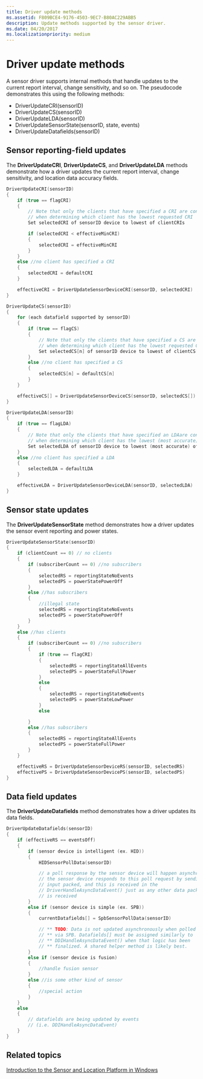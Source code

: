```yaml
---
title: Driver update methods
ms.assetid: F809BCE4-9176-4503-9EC7-B80AC229ABB5
description: Update methods supported by the sensor driver.
ms.date: 04/20/2017
ms.localizationpriority: medium
---
```


# Driver update methods


A sensor driver supports internal methods that handle updates to the current report interval, change sensitivity, and so on. The pseudocode demonstrates this using the following methods:

-   DriverUpdateCRI(sensorID)
-   DriverUpdateCS(sensorID)
-   DriverUpdateLDA(sensorID)
-   DriverUpdateSensorState(sensorID, state, events)
-   DriverUpdateDatafields(sensorID)

## Sensor reporting-field updates


The **DriverUpdateCRI**, **DriverUpdateCS**, and **DriverUpdateLDA** methods demonstrate how a driver updates the current report interval, change sensitivity, and location data accuracy fields.

```cpp
DriverUpdateCRI(sensorID)
{
    if (true == flagCRI)
    {
        // Note that only the clients that have specified a CRI are considered
        // when determining which client has the lowest requested CRI
        Set selectedCRI of sensorID device to lowest of clientCRIs

        if (selectedCRI < effectiveMinCRI)
        {
            selectedCRI = effectiveMinCRI
        }
    }
    else //no client has specified a CRI
    {
        selectedCRI = defaultCRI
    }

    effectiveCRI = DriverUpdateSensorDeviceCRI(sensorID, selectedCRI)
}
```

```cpp
DriverUpdateCS(sensorID)
{
    for (each datafield supported by sensorID)
    {
        if (true == flagCS)
        {
            // Note that only the clients that have specified a CS are considered
            // when determining which client has the lowest requested CS
            Set selectedCS[n] of sensorID device to lowest of clientCS[n]
        }
        else //no client has specified a CS
        {
            selectedCS[n] = defaultCS[n]
        }
    }

    effectiveCS[] = DriverUpdateSensorDeviceCS(sensorID, selectedCS[])
}
```

```cpp
DriverUpdateLDA(sensorID)
{
    if (true == flagLDA)
    {
        // Note that only the clients that have specified an LDAare considered
        // when determining which client has the lowest (most accurate) requested LDA
        Set selectedLDA of sensorID device to lowest (most accurate) of clientLDAs
    }
    else //no client has specified a LDA
    {
        selectedLDA = defaultLDA
    }

    effectiveLDA = DriverUpdateSensorDeviceLDA(sensorID, selectedLDA)
}
```

## Sensor state updates


The **DriverUpdateSensorState** method demonstrates how a driver updates the sensor event reporting and power states.

```cpp
DriverUpdateSensorState(sensorID)
{
    if (clientCount == 0) // no clients
    {
        if (subscriberCount == 0) //no subscribers
        {
            selectedRS = reportingStateNoEvents
            selectedPS = powerStatePowerOff
        }
        else //has subscribers
        {
            //illegal state
            selectedRS = reportingStateNoEvents
            selectedPS = powerStatePowerOff
        }
    }
    else //has clients
    {
        if (subscriberCount == 0) //no subscribers
        {
            if (true == flagCRI)
            {
                selectedRS = reportingStateAllEvents
                selectedPS = powerStateFullPower
            }
            else
            {
                selectedRS = reportingStateNoEvents
                selectedPS = powerStateLowPower
            }
            else

        }
        else //has subscribers
        {
            selectedRS = reportingStateAllEvents
            selectedPS = powerStateFullPower
        }
    }

    effectiveRS = DriverUpdateSensorDeviceRS(sensorID, selectedRS)
    effectivePS = DriverUpdateSensorDevicePS(sensorID, selectedPS)
}
```

## Data field updates


The **DriverUpdateDatafields** method demonstrates how a driver updates its data fields.

```cpp
DriverUpdateDatafields(sensorID)
{
    if (effectiveRS == eventsOff)
    {
        if (sensor device is intelligent (ex. HID))
        {
            HIDSensorPollData(sensorID)

            // a poll response by the sensor device will happen asynchronously
            // the sensor device responds to this poll request by sending an
            // input packed, and this is received in the
            // DriverHandleAsyncDataEvent() just as any other data packet
            // is received
        }
        else if (sensor device is simple (ex. SPB))
        {
            currentDatafields[] = SpbSensorPollData(sensorID)

            // ** TODO: Data is not updated asynchronously when polled
            // ** via SPB. Datafields[] must be assigned similarly to
            // ** DDIHandleAsyncDataEvent() when that logic has been
            // ** finalized. A shared helper method is likely best.
        }
        else if (sensor device is fusion)
        {
            //handle fusion sensor
        }
        else //is some other kind of sensor
        {
            //special action
        }
    }
    else
    {
        // datafields are being updated by events
        // (i.e. DDIHandleAsyncDataEvent)
    }
}
```

## Related topics

[Introduction to the Sensor and Location Platform in Windows](/windows-hardware/drivers/sensors/)



